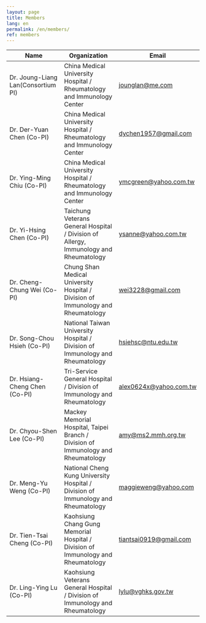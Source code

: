 ```yaml
---
layout: page
title: Members
lang: en
permalink: /en/members/
ref: members
---
```


Name | Organization | Email
--- | --- | ---
Dr. Joung-Liang Lan(Consortium PI) | China Medical University Hospital / Rheumatology and Immunology Center | jounglan@me.com
Dr. Der-Yuan Chen (Co-PI) | China Medical University Hospital / Rheumatology and Immunology Center | dychen1957@gmail.com
Dr. Ying-Ming Chiu (Co-PI) | China Medical University Hospital / Rheumatology and Immunology Center | ymcgreen@yahoo.com.tw
Dr. Yi-Hsing Chen (Co-PI) | Taichung Veterans General Hospital / Division of Allergy, Immunology and Rheumatology  | ysanne@yahoo.com.tw
Dr. Cheng-Chung Wei (Co-PI) | Chung Shan Medical University Hospital /  Division of Immunology and Rheumatology | wei3228@gmail.com
Dr. Song-Chou Hsieh (Co-PI) | National Taiwan University Hospital / Division of Immunology and Rheumatology | hsiehsc@ntu.edu.tw
Dr. Hsiang-Cheng Chen (Co-PI) | Tri-Service General Hospital /  Division of Immunology and Rheumatology | alex0624x@yahoo.com.tw
Dr. Chyou-Shen Lee (Co-PI) | Mackey Memorial Hospital, Taipei Branch /  Division of Immunology and Rheumatology | amy@ms2.mmh.org.tw
Dr. Meng-Yu Weng (Co-PI) | National Cheng Kung University Hospital /  Division of Immunology and Rheumatology | maggieweng@yahoo.com
Dr. Tien-Tsai Cheng (Co-PI) | Kaohsiung Chang Gung Memorial Hospital /  Division of Immunology and Rheumatology | tiantsai0919@gmail.com
Dr. Ling-Ying Lu (Co-PI) | Kaohsiung Veterans General Hospital /  Division of Immunology and Rheumatology | lylu@vghks.gov.tw
